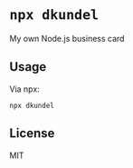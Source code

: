 # `npx dkundel`

My own Node.js business card

## Usage

Via npx:

```
npx dkundel
```

## License

MIT
